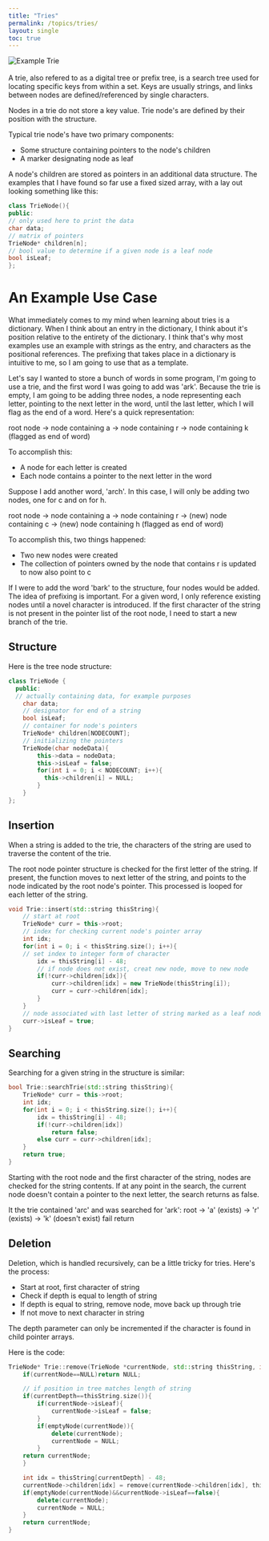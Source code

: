 ```yaml
---
title: "Tries"
permalink: /topics/tries/
layout: single
toc: true
---
```


![Example Trie](/structures-algorithms/assets/images/trie.jpg)
<br/><br/>
A trie, also refered to as a digital tree or prefix tree, is a search tree used for locating specific keys from within a set. Keys are usually strings, and links between nodes are defined/referenced by single characters.

Nodes in a trie do not store a key value. Trie node's are defined by their position with the structure.

Typical trie node's have two primary components:
- Some structure containing pointers to the node's children
- A marker designating node as leaf

A node's children are stored as pointers in an additional data structure. The examples that I have found so far use a fixed sized array, with a lay out looking something like this:

```c++
class TrieNode(){
public:
// only used here to print the data
char data;
// matrix of pointers
TrieNode* children[n];
// bool value to determine if a given node is a leaf node
bool isLeaf;
};
```

# An Example Use Case

What immediately comes to my mind when learning about tries is a dictionary. When I think about an entry in the dictionary, I think about it's position relative to the entirety of the dictionary. I think that's why most examples use an example with strings as the entry, and characters as the positional references. The prefixing that takes place in a dictionary is intuitive to me, so I am going to use that as a template. 

Let's say I wanted to store a bunch of words in some program, I'm going to use a trie, and the first word I was going to add was 'ark'. Because the trie is empty, I am going to be adding three nodes, a node representing each letter, pointing to the next letter in the word, until the last letter, which I will flag as the end of a word. Here's a quick representation:

root node -> node containing a -> node containing r -> node containing k (flagged as end of word)

To accomplish this:
- A node for each letter is created
- Each node contains a pointer to the next letter in the word

Suppose I add another word, 'arch'. In this case, I will only be adding two nodes, one for c and on for h.

root node -> node containing a -> node containing r -> (new) node containing c -> (new) node containing h (flagged as end of word)

To accomplish this, two things happened:
- Two new nodes were created
- The collection of pointers owned by the node that contains r is updated to now also point to c

If I were to add the word 'bark' to the structure, four nodes would be added. The idea of prefixing is important. For a given word, I only reference existing nodes until a novel character is introduced. If the first character of the string is not present in the pointer list of the root node, I need to start a new branch of the trie.

## Structure

Here is the tree node structure:

```c++
class TrieNode {
  public:
  // actually containing data, for example purposes
    char data;
    // designator for end of a string
    bool isLeaf;
    // container for node's pointers
    TrieNode* children[NODECOUNT];
    // initializing the pointers
    TrieNode(char nodeData){
        this->data = nodeData;
        this->isLeaf = false;
        for(int i = 0; i < NODECOUNT; i++){
          this->children[i] = NULL;
        }
    }
};
```

## Insertion
When a string is added to the trie, the characters of the string are used to traverse the content of the trie.

The root node pointer structure is checked for the first letter of the string. If present, the function moves to next letter of the string, and points to the node indicated by the root node's pointer. This processed is looped for each letter of the string.

```c++
void Trie::insert(std::string thisString){
    // start at root
    TrieNode* curr = this->root;
    // index for checking current node's pointer array
    int idx;
    for(int i = 0; i < thisString.size(); i++){
    // set index to integer form of character
        idx = thisString[i] - 48;
        // if node does not exist, creat new node, move to new node
        if(!curr->children[idx]){
            curr->children[idx] = new TrieNode(thisString[i]);
            curr = curr->children[idx];
        }
    }
    // node associated with last letter of string marked as a leaf node
    curr->isLeaf = true;
}
```

## Searching

Searching for a given string in the structure is similar:

```c++
bool Trie::searchTrie(std::string thisString){
    TrieNode* curr = this->root;
    int idx;
    for(int i = 0; i < thisString.size(); i++){
        idx = thisString[i] - 48;
        if(!curr->children[idx])
            return false;
        else curr = curr->children[idx];
    }
    return true;
}
```
Starting with the root node and the first character of the string, nodes are checked for the string contents. If at any point in the search, the current node doesn't contain a pointer to the next letter, the search returns as false.

It the trie contained 'arc' and was searched for 'ark':
root -> 'a' (exists) ->  'r' (exists) -> 'k' (doesn't exist) fail return

## Deletion

Deletion, which is handled recursively, can be a little tricky for tries. Here's the process:
- Start at root, first character of string
- Check if depth is equal to length of string
- If depth is equal to string, remove node, move back up through trie
- If not move to next character in string

The depth parameter can only be incremented if the character is found in child pointer arrays. 

Here is the code:
```c++
TrieNode* Trie::remove(TrieNode *currentNode, std::string thisString, int currentDepth){
    if(currentNode==NULL)return NULL;

    // if position in tree matches length of string
    if(currentDepth==thisString.size()){
        if(currentNode->isLeaf){
            currentNode->isLeaf = false;
        }
        if(emptyNode(currentNode)){
            delete(currentNode);
            currentNode = NULL;
        }
    return currentNode;
    }

    int idx = thisString[currentDepth] - 48;
    currentNode->children[idx] = remove(currentNode->children[idx], thisString, currentDepth++);
    if(emptyNode(currentNode)&&currentNode->isLeaf==false){
        delete(currentNode);
        currentNode = NULL;
    }
    return currentNode;
}
```
